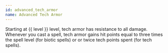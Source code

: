 ```yaml
---
id: advanced_tech_armor
name: Advanced Tech Armor
---
```

Starting at {{ level }} level, tech armor has resistance to all damage. Whenever you cast a spell, tech armor
gains hit points equal to three times the spell level (for biotic spells) or or twice tech points spent (for tech spells).